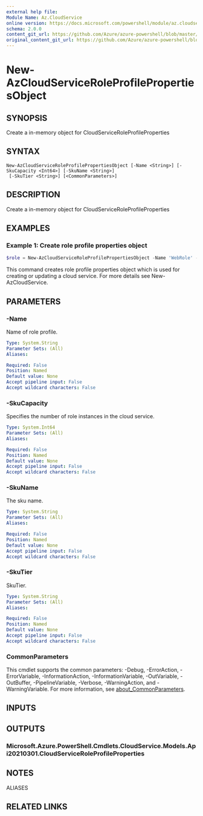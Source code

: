 ```yaml
---
external help file: 
Module Name: Az.CloudService
online version: https://docs.microsoft.com/powershell/module/az.cloudservice/new-azcloudserviceroleprofilepropertiesobject
schema: 2.0.0
content_git_url: https://github.com/Azure/azure-powershell/blob/master/src/CloudService/help/New-AzCloudServiceRoleProfilePropertiesObject.md
original_content_git_url: https://github.com/Azure/azure-powershell/blob/master/src/CloudService/help/New-AzCloudServiceRoleProfilePropertiesObject.md
---
```


# New-AzCloudServiceRoleProfilePropertiesObject

## SYNOPSIS
Create a in-memory object for CloudServiceRoleProfileProperties

## SYNTAX

```
New-AzCloudServiceRoleProfilePropertiesObject [-Name <String>] [-SkuCapacity <Int64>] [-SkuName <String>]
 [-SkuTier <String>] [<CommonParameters>]
```

## DESCRIPTION
Create a in-memory object for CloudServiceRoleProfileProperties

## EXAMPLES

### Example 1: Create role profile properties object
```powershell
$role = New-AzCloudServiceRoleProfilePropertiesObject -Name 'WebRole' -SkuName 'Standard_D1_v2' -SkuTier 'Standard' -SkuCapacity 2
```

This command creates role profile properties object which is used for creating or updating a cloud service.
For more details see New-AzCloudService.

## PARAMETERS

### -Name
Name of role profile.

```yaml
Type: System.String
Parameter Sets: (All)
Aliases:

Required: False
Position: Named
Default value: None
Accept pipeline input: False
Accept wildcard characters: False
```

### -SkuCapacity
Specifies the number of role instances in the cloud service.

```yaml
Type: System.Int64
Parameter Sets: (All)
Aliases:

Required: False
Position: Named
Default value: None
Accept pipeline input: False
Accept wildcard characters: False
```

### -SkuName
The sku name.

```yaml
Type: System.String
Parameter Sets: (All)
Aliases:

Required: False
Position: Named
Default value: None
Accept pipeline input: False
Accept wildcard characters: False
```

### -SkuTier
SkuTier.

```yaml
Type: System.String
Parameter Sets: (All)
Aliases:

Required: False
Position: Named
Default value: None
Accept pipeline input: False
Accept wildcard characters: False
```

### CommonParameters
This cmdlet supports the common parameters: -Debug, -ErrorAction, -ErrorVariable, -InformationAction, -InformationVariable, -OutVariable, -OutBuffer, -PipelineVariable, -Verbose, -WarningAction, and -WarningVariable. For more information, see [about_CommonParameters](http://go.microsoft.com/fwlink/?LinkID=113216).

## INPUTS

## OUTPUTS

### Microsoft.Azure.PowerShell.Cmdlets.CloudService.Models.Api20210301.CloudServiceRoleProfileProperties

## NOTES

ALIASES

## RELATED LINKS

